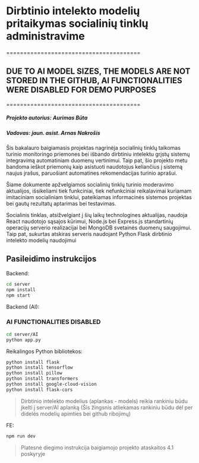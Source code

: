 # Dirbtinio intelekto modelių pritaikymas socialinių tinklų administravime

=======================================
## DUE TO AI MODEL SIZES, THE MODELS ARE NOT STORED IN THE GITHUB, AI FUNCTIONALITIES WERE DISABLED FOR DEMO PURPOSES
=======================================
##### Projekto autorius: Aurimas Būta

##### Vadovas: jaun. asist. Arnas Nakrošis

Šis bakalauro baigiamasis projektas nagrinėja socialinių tinklų taikomas turinio monitoringo priemones bei išbando dirbtiniu intelektu grįstų sistemų integravimą automatiniam duomenų vertinimui. Taip pat, šio projekto metu bandoma ieškot priemonių kaip asistuoti naudotojus keliančius į sistemą naujus įrašus, paruošiant automatines rekomendacijas turinio aprašui.

Šiame dokumente apžvelgiamos socialinių tinklų turinio moderavimo aktualijos, išsikeliami tiek funkciniai, tiek nefunkciniai reikalavimai kuriamam imitaciniam socialiniam tinklui, pateikiamas informacinės sistemos projektas bei gautų rezultatų aptarimas bei testavimas.

Socialinis tinklas, atsižvelgiant į šių laikų technologines aktualijas, naudoja React naudotojo sąsajos kūrimui, Node.js bei Express.js standartinių operacijų serverio realizacijai bei MongoDB svetainės duomenų saugojimui. Taip pat, sukurtas atskiras serveris naudojant Python Flask dirbtinio intelekto modelių naudojimui

## Pasileidimo instrukcijos

Backend:

```sh
cd server
npm install
npm start
```

Backend (AI):
### AI FUNCTIONALITIES DISABLED

```sh
cd server/AI
python app.py
```

Reikalingos Python bibliotekos:

```sh
python install flask
python install tensorflow
python install pillow
python install transformers
python install google-cloud-vision
python install flask-cors
```

> Dirbtinio intelekto modelius (aplankas - models) reikia rankiniu būdu įkelti į server/AI aplanką
> (Šis žingsnis atliekamas rankiniu būdu dėl per didelės modelių apimties bei github ribojimų)

FE:

```sh
npm run dev
```

> Platesnė diegimo instrukcija baigiamojo projekto ataskaitos 4.1 poskyryje
